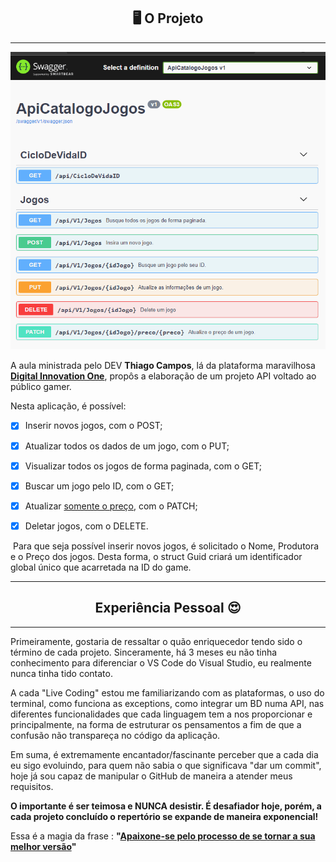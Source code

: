 <h2 align="center">🖥 O Projeto</h2>

------------------
<p align="center"> <img src=https://github.com/MariliaMSiqueira/API-Catalogo-Jogos/blob/master/Catalogo-Api-Jogos.gif></p align="center">

   A aula ministrada pelo DEV <strong>Thiago Campos</strong>, lá da plataforma maravilhosa<strong> [Digital Innovation One](https://digitalinnovation.one/sign-in)</strong>, propôs a elaboração de um projeto API voltado ao público gamer. 

Nesta aplicação, é possível:

- [x] Inserir novos jogos, com o POST;

- [x] Atualizar todos os dados de um jogo, com o PUT;

- [x] Visualizar todos os jogos de forma paginada, com o GET;

- [x] Buscar um jogo pelo ID, com o GET;

- [x] Atualizar <u>somente o preço</u>, com o PATCH;

- [x] Deletar jogos, com o DELETE.

&nbsp;Para que seja possível inserir novos jogos, é solicitado o Nome, Produtora e o Preço dos jogos. Desta forma, o struct Guid criará um identificador global único que acarretada na ID do game.

----------------------

<h2 align="center">Experiência Pessoal 😍</h2>

---------------------

   Primeiramente, gostaria de ressaltar o quão enriquecedor tendo sido  o término de cada projeto. Sinceramente, há 3 meses eu não tinha conhecimento para diferenciar o VS Code do Visual Studio, eu realmente nunca tinha tido contato. 

   A cada "Live Coding" estou me familiarizando com as plataformas,  o uso do terminal, como funciona as exceptions, como integrar um BD numa API, nas diferentes funcionalidades que cada linguagem tem a nos proporcionar e principalmente, na forma de estruturar os pensamentos a fim de que a confusão não transpareça no código da aplicação.

  Em suma, é extremamente encantador/fascinante perceber que a cada dia eu sigo evoluindo, para quem não sabia o que significava "dar um commit", hoje já sou capaz de manipular o GitHub de maneira a atender meus requisitos. 

<strong>O importante é ser teimosa e NUNCA desistir. É desafiador hoje, porém, a cada projeto concluído o repertório se expande de maneira exponencial!</strong>

Essa é a magia da frase : <strong>"<u>Apaixone-se pelo processo de se tornar a sua melhor versão</u>"</strong>

